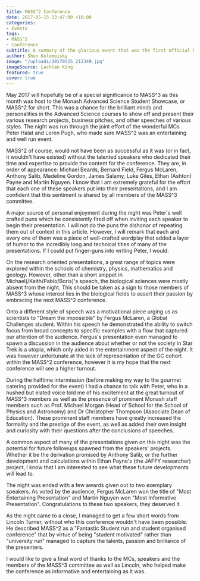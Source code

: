 ```yaml
---
title: MASS^2 Conference
date: 2017-05-15 23:47:00 +10:00
categories:
- Events
tags:
- MASS^2
- Conference
subtitle: A summary of the glorious event that was the first official MASS^2 Conference!
author: Shon Kolomoisky
image: "/uploads/20170515_212349.jpg"
imageSource: Lachlan King
featured: true
cover: true
---
```


May 2017 will hopefully be of a special significance to MASS^3 as this month was host to the Monash Advanced Science Student Showcase, or MASS^2 for short. This was a chance for the brilliant minds and personalities in the Advanced Science courses to show off and present their various research projects, business pitches, and other speeches of various styles.  The night was run through the joint effort of the wonderful MCs Peter Halat and Loren Pugh, who made sure MASS^2 was an entertaining and well run event.

MASS^2 of course, would not have been as successful as it was (or in fact, it wouldn't have existed) without the talented speakers who dedicated their time and expertise to provide the content for the conference. They are, in order of appearance: Michael Beards, Bernard Field, Fergus McLaren, Anthony Salib, Madeline Gordon, James Salamy, Luke Giles, Ethan (Ashton) Payne and Martin Nguyen. I know that I am extremely grateful for the effort that each one of these speakers put into their presentations, and I am confident that this sentiment is shared by all members of the MASS^3 committee.

A major source of personal enjoyment during the night was Peter's well crafted puns which he consistently fired off when inviting each speaker to begin their presentation. I will not do the puns the dishonor of repeating them out of context in this article. However, I will remark that each and every one of  them was a piece of well-crafted wordplay that added a layer of humor to the incredibly long and technical titles of many of the presentations. If I could put finger-guns into writing Peter, I would.

On the research oriented presentations, a great range of topics were explored within the schools of chemistry, physics, mathematics and geology. However, other than a short snippet in Michael(/Keith/Pablo/Boris)'s speech, the biological sciences were mostly absent from the night. This should be taken as a sign to those members of MASS^3 whose interest lies in the biological fields to assert their passion by embracing the next MASS^2 conference. 

Onto a different style of speech was a motivational piece urging us as scientists to "Dream the impossible" by Fergus McLaren, a Global Challenges student. Within his speech he demonstrated the ability to switch focus from broad concepts to specific examples with a flow that captured our attention of the audience. Fergus's presentation even managed to spawn a discussion in the audience about whether or not the society in Star Trek is a utopia, which only aided in the entertainment aspect of the night. It was however unfortunate at the lack of representation of the GC cohort within the MASS^2 conference, however it is my hope that the next conference will see a higher turnout.

During the halftime intermission (before making my way to the gourmet catering provided for the event) I had a chance to talk with Peter, who in a hushed but elated voice told me of his excitement at the great turnout of MASS^3 members as well as the presence of prominent Monash staff members such as Prof. Michael Morgan (Head of School for the School of Physics and Astronomy) and Dr Christopher Thompson (Associate Dean of Education). These prominent staff members have greatly increased the formality and the prestige of the event, as well as added their own insight and curiosity with their questions after the conclusions of speeches.   

A common aspect of many of the presentations given on this night was the potential for future followups spawned from the speakers' projects. Whether it be the derivation promised by Anthony Salib, or the further development and calculations within Ethan Payne's (the JAFFY researcher) project, I know that I am interested to see what these future developments will lead to.

The night was ended with a few awards given out to two exemplary speakers. As voted by the audience, Fergus McLaren won the title of "Most Entertaining Presentation" and Martin Nguyen won "Most Informative Presentation". Congratulations to these two speakers, they deserved it.

As the night came to a close, I managed to get a few short words from Lincoln Turner, without who this conference wouldn't have been possible. He described MASS^2 as a "Fantastic Student run and student organised conference" that by virtue of being "student motivated" rather than "university run" managed to capture the talents, passion and brilliance of the presenters.

I would like to give a final word of thanks to the MCs, speakers and the members of the MASS^3 committee as well as Lincoln, who helped make the conference as informative and entertaining as it was.

 